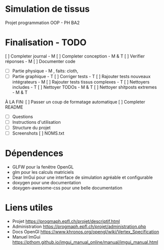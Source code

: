 # Simulation de tissus

Projet programmation OOP - PH BA2

# Finalisation - TODO

[ ] Completer journal - M
[ ] Completer conception - M & T
[ ] Verifier réponses - M
[ ] Documenter code
- [ ] Partie physique - M , faits: cloth, 
- [ ] Partie graphique - T
[ ] Corriger tests - T
[ ] Rajouter tests nouveaux intégrateurs - M
[ ] Rajouter tests tissus complexes - T
[ ] Nettoyers includes - T
[ ] Nettoyer TODOs - M & T
[ ] Nettoyer shitposts extremes - M & T

À LA FIN:
[ ] Passer un coup de formatage automatique
[ ] Completer README
- [ ] Questions
- [ ] Instructions d'utilisation
- [ ] Structure du projet
- [ ] Screenshots
[ ] NOMS.txt

# Dépendences

- GLFW pour la fenêtre OpenGL
- glm pour les calculs matriciels
- Dear ImGui pour une interface de simulation agréable et configurable
- doxygen pour une documentation
- doxygen-awesome-css pour une belle documentation

# Liens utiles

- Projet https://progmaph.epfl.ch/projet/descriptif.html
- Administration https://progmaph.epfl.ch/projet/administration.php
- Docs OpenGl https://www.khronos.org/opengl/wiki/Vertex_Specification
- Manuel ImGui https://pthom.github.io/imgui_manual_online/manual/imgui_manual.html
